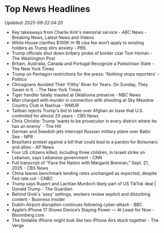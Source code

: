 # Top News Headlines

_Updated: 2025-09-22 04:20_

- Key takeaways from Charlie Kirk's memorial service - ABC News - Breaking News, Latest News and Videos
- White House clarifies $100K H-1B visa fee won’t apply to existing holders as Trump stirs anxiety - PBS
- Trump officials shut down bribery probe of border czar Tom Homan - The Washington Post
- Britain, Australia, Canada and Portugal Recognize a Palestinian State - The New York Times
- Trump on Pentagon restrictions for the press: 'Nothing stops reporters' - Politico
- Chicagoans Avoided Their ‘Filthy’ River for Years. On Sunday, They Swam in It. - The New York Times
- Tiger handler fatally mauled at Oklahoma preserve - NBC News
- Man charged with murder in connection with shooting at Sky Meadow Country Club in Nashua - WMUR
- Taliban rejects Trump's bid to take over Afghan air base that U.S. controlled for almost 20 years - CBS News
- Chris Christie: Trump ‘wants to be prosecutor in every district where he has an enemy’ - The Hill
- German and Swedish jets intercept Russian military plane over Baltic Sea - NPR
- Brazilians protest against a bill that could lead to a pardon for Bolsonaro and allies - AP News
- Four US citizens killed, including three children, in Israeli strike on Lebanon, says Lebanese government - CNN
- Full transcript of "Face the Nation with Margaret Brennan," Sept. 21, 2025 - CBS News
- China leaves benchmark lending rates unchanged as expected, despite Fed rate cut - CNBC
- Trump says Rupert and Lachlan Murdoch likely part of US TikTok deal | Donald Trump - The Guardian
- Behind Grok's 'sexy' settings, workers review explicit and disturbing content - Business Insider
- Dublin Airport disruption continues following cyber-attack - BBC
- Apple’s iPhone 17 Shows Device’s Staying Power — At Least for Now - Bloomberg.com
- The foldable iPhone might look like two iPhone Airs stuck together - The Verge